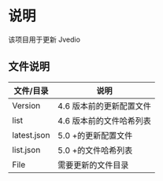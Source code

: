 # 说明
该项目用于更新 Jvedio

## 文件说明

| 文件/目录   | 说明                     |
| ----------- | ------------------------ |
| Version     | 4.6 版本前的更新配置文件 |
| list        | 4.6 版本前的文件哈希列表 |
| latest.json | 5.0 +的更新配置文件      |
| list.json   | 5.0 +的文件哈希列表      |
| File        | 需要更新的文件目录       |

